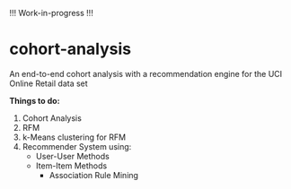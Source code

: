 !!! Work-in-progress !!!

# cohort-analysis
An end-to-end cohort analysis with a recommendation engine for the UCI Online Retail data set

**Things to do:**
1. Cohort Analysis
2. RFM
3. k-Means clustering for RFM
4. Recommender System using:
    - User-User Methods
    - Item-Item Methods
        - Association Rule Mining


